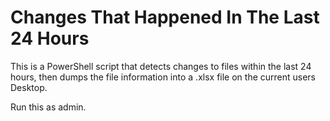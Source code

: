 # Changes That Happened In The Last 24 Hours

This is a PowerShell script that detects changes to files within the last 24 hours, then dumps the file information into a .xlsx file on the current users Desktop. 

Run this as admin. 
